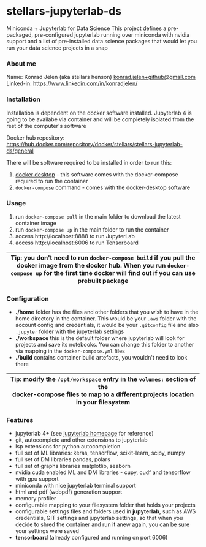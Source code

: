 # stellars-jupyterlab-ds
Miniconda + Jupyterlab for Data Science
This project defines a pre-packaged, pre-configured jupyterlab running over miniconda with nvidia support and 
a list of pre-installed data science packages that would let you run your data science projects in a snap

### About me
Name: Konrad Jelen (aka stellars henson) <konrad.jelen+github@gmail.com>  
Linked-in: https://www.linkedin.com/in/konradjelen/

### Installation

Installation is dependent on the docker software installed.
Jupyterlab 4 is going to be availabe via container and will
be completely isolated from the rest of the computer's software

Docker hub repository: https://hub.docker.com/repository/docker/stellars/stellars-jupyterlab-ds/general

There will be software required to be installed in order to run this:

1. [docker desktop](https://www.docker.com/products/docker-desktop/) - this software comes with the docker-compose required to run the container
2. `docker-compose` command - comes with the docker-desktop software

### Usage

1. run `docker-compose pull` in the main folder to download the latest container image 
2. run `docker-compose up` in the main folder to run the container
3. access http://localhost:8888 to run JupyterLab
4. access http://localhost:6006 to run Tensorboard

| **Tip:** you don't need to run `docker-compose build` if you pull the docker image from the docker hub. When you run `docker-compose up` for the first time docker will find out if you can use prebuilt package |
| ---- |

### Configuration

- **./home** folder has the files and other folders that you wish to have in the home directory in the container. This would be your `.aws` folder with the account config and credentials, it would be your `.gitconfig` file and also `.jupyter` folder with the jupyterlab settings
- **./workspace** this is the default folder where jupyterlab will look for projects and save its notebooks. You can change this folder to another via mapping in the `docker-compose.yml` files 
- **./build** contains container build artefacts, you wouldn't need to look there

| **Tip:** modify the `/opt/workspace` entry in the `volumes:` section of the<br>docker-compose files to map to a different projects location in your filesystem |
| ---- |

### Features
* jupyterlab 4+ (see [jupyterlab homepage](https://jupyterlab.readthedocs.io/en/latest) for reference)
* git, autocomplete and other extensions to jupyterlab
* lsp extensions for python autocompletion
* full set of ML libraries: keras, tensorflow, scikit-learn, scipy, numpy
* full set of DM libraries pandas, polars
* full set of graphs libraries matplotlib, seaborn
* nvidia cuda enabled ML and DM libraries - cupy, cudf and tensorflow with gpu support
* miniconda with nice jupyterlab terminal support
* html and pdf (webpdf) generation support
* memory profiler
* configurable mapping to your filesystem folder that holds your projects
* configurable settings files and folders used in __jupyterlab__, such as AWS credentials, GIT settings and jupyterlab settings, so that when you decide to shred the container and run it anew again, you can be sure your settings were saved
* __tensorboard__ (already configured and running on port 6006)

<!-- EOF -->

